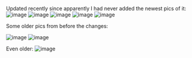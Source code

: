 Updated recently since apparently I had never added the newest pics of it:
![image](https://github.com/user-attachments/assets/9eda7742-7b67-435b-875f-c399a5872675)
![image](https://github.com/user-attachments/assets/000b4018-804e-4b71-9f24-06955b6ced5b)
![image](https://github.com/user-attachments/assets/cd9e5c3c-ee73-421a-a67a-1a380003c6b4)
![image](https://github.com/user-attachments/assets/f38f5ae2-c0c1-4470-9be2-64ac0f15d8a8)
![image](https://github.com/user-attachments/assets/abe1d452-fb61-4457-9d1c-745800cd9914)



Some older pics from before the changes:

![image](https://github.com/Patchoulis/CUDA-Raytracer/assets/76623289/e352b481-3afe-4c33-ae2d-5c41f4130771)
![image](https://github.com/Patchoulis/CUDA-Raytracer/assets/76623289/05808f89-488f-4a64-aed7-eb077181ed84)

Even older:
![image](https://github.com/Patchoulis/CUDA-Raytracer/assets/76623289/f1ec3080-50da-402b-b9c1-18ceafc8b74b)
